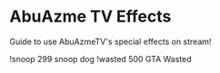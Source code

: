 # AbuAzme TV Effects
Guide to use AbuAzmeTV's special effects on stream!

!snoop 299 snoop dog
!wasted 500 GTA Wasted 
